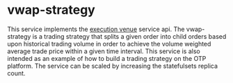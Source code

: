 # vwap-strategy

This service implements the [execution venue](https://github.com/d-protocol/otp/blob/master/protobuf/services/executionvenue.proto) service api.  The vwap-strategy is a trading strategy that splits a given order into child orders based upon historical trading volume in order to achieve the volume weighted average trade price within a given time interval.  This service is also intended as an example of how to build a trading strategy on the OTP platform.  The service can be scaled by increasing the statefulsets replica count.